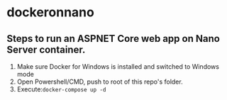 # dockeronnano
## Steps to run an ASPNET Core web app on Nano Server container.
1. Make sure Docker for Windows is installed and switched to Windows mode
2. Open Powershell/CMD, push to root of this repo's folder.
3. Execute:`docker-compose up -d`
